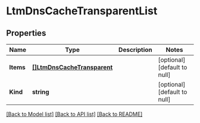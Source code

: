 # LtmDnsCacheTransparentList

## Properties
Name | Type | Description | Notes
------------ | ------------- | ------------- | -------------
**Items** | [**[]LtmDnsCacheTransparent**](ltm_dns_cache_transparent.md) |  | [optional] [default to null]
**Kind** | **string** |  | [optional] [default to null]

[[Back to Model list]](../README.md#documentation-for-models) [[Back to API list]](../README.md#documentation-for-api-endpoints) [[Back to README]](../README.md)


